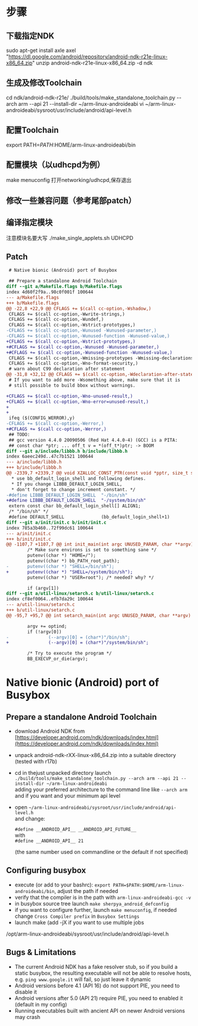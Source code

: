 # 步骤
## 下载指定NDK
sudo apt-get install axle
axel "https://dl.google.com/android/repository/android-ndk-r21e-linux-x86_64.zip"
unzip android-ndk-r21e-linux-x86_64.zip -d ndk

## 生成及修改Toolchain
cd ndk/android-ndk-r21e/
./build/tools/make_standalone_toolchain.py --arch arm --api 21 --install-dir ~/arm-linux-androideabi
vi ~/arm-linux-androideabi/sysroot/usr/include/android/api-level.h

## 配置Toolchain
export PATH=$PATH:$HOME/arm-linux-androideabi/bin

## 配置模块（以udhcpd为例）
make menuconfig
打开networking/udhcpd,保存退出

## 修改一些兼容问题（参考尾部patch）

## 编译指定模块
注意模块名要大写
./make_single_applets.sh UDHCPD

## Patch

```patch
 # Native bionic (Android) port of Busybox

 ## Prepare a standalone Android Toolchain
diff --git a/Makefile.flags b/Makefile.flags
index 4d60f2f9a..98c0f001f 100644
--- a/Makefile.flags
+++ b/Makefile.flags
@@ -22,8 +22,9 @@ CFLAGS += $(call cc-option,-Wshadow,)
 CFLAGS += $(call cc-option,-Wwrite-strings,)
 CFLAGS += $(call cc-option,-Wundef,)
 CFLAGS += $(call cc-option,-Wstrict-prototypes,)
-CFLAGS += $(call cc-option,-Wunused -Wunused-parameter,)
-CFLAGS += $(call cc-option,-Wunused-function -Wunused-value,)
+CFLAGS += $(call cc-option,-Wstrict-prototypes,)
+#CFLAGS += $(call cc-option,-Wunused -Wunused-parameter,)
+#CFLAGS += $(call cc-option,-Wunused-function -Wunused-value,)
 CFLAGS += $(call cc-option,-Wmissing-prototypes -Wmissing-declarations,)
 CFLAGS += $(call cc-option,-Wno-format-security,)
 # warn about C99 declaration after statement
@@ -31,8 +32,12 @@ CFLAGS += $(call cc-option,-Wdeclaration-after-statement,)
 # If you want to add more -Wsomething above, make sure that it is
 # still possible to build bbox without warnings.

+CFLAGS += $(call cc-option,-Wno-unused-result,)
+CFLAGS += $(call cc-option,-Wno-error=unused-result,)
+
+
 ifeq ($(CONFIG_WERROR),y)
-CFLAGS += $(call cc-option,-Werror,)
+#CFLAGS += $(call cc-option,-Werror,)
 ## TODO:
 ## gcc version 4.4.0 20090506 (Red Hat 4.4.0-4) (GCC) is a PITA:
 ## const char *ptr; ... off_t v = *(off_t*)ptr; -> BOOM
diff --git a/include/libbb.h b/include/libbb.h
index 6aeec249d..47c7b1521 100644
--- a/include/libbb.h
+++ b/include/libbb.h
@@ -2339,7 +2339,7 @@ void XZALLOC_CONST_PTR(const void *pptr, size_t size) FAST_FUNC;
  * use bb_default_login_shell and following defines.
  * If you change LIBBB_DEFAULT_LOGIN_SHELL,
  * don't forget to change increment constant. */
-#define LIBBB_DEFAULT_LOGIN_SHELL  "-/bin/sh"
+#define LIBBB_DEFAULT_LOGIN_SHELL  "-/system/bin/sh"
 extern const char bb_default_login_shell[] ALIGN1;
 /* "/bin/sh" */
 #define DEFAULT_SHELL              (bb_default_login_shell+1)
diff --git a/init/init.c b/init/init.c
index 785a3b460..72f99dc61 100644
--- a/init/init.c
+++ b/init/init.c
@@ -1107,7 +1107,7 @@ int init_main(int argc UNUSED_PARAM, char **argv)
        /* Make sure environs is set to something sane */
        putenv((char *) "HOME=/");
        putenv((char *) bb_PATH_root_path);
-       putenv((char *) "SHELL=/bin/sh");
+       putenv((char *) "SHELL=/system/bin/sh");
        putenv((char *) "USER=root"); /* needed? why? */

        if (argv[1])
diff --git a/util-linux/setarch.c b/util-linux/setarch.c
index cf8ef0064..efb7da29c 100644
--- a/util-linux/setarch.c
+++ b/util-linux/setarch.c
@@ -95,7 +95,7 @@ int setarch_main(int argc UNUSED_PARAM, char **argv)

        argv += optind;
        if (!argv[0])
-               (--argv)[0] = (char*)"/bin/sh";
+               (--argv)[0] = (char*)"/system/bin/sh";

        /* Try to execute the program */
        BB_EXECVP_or_die(argv);
```



# Native bionic (Android) port of Busybox

## Prepare a standalone Android Toolchain

- download Android NDK from [https://developer.android.com/ndk/downloads/index.html](https://developer.android.com/ndk/downloads/index.html)
- unpack android-ndk-rXX-linux-x86\_64.zip into a suitable directory (tested with r17b)
- cd in thejust unpacked directory launch \
  `./build/tools/make_standalone_toolchain.py --arch arm --api 21 --install-dir ~/arm-linux-androideabi` \
  adding your preferred architecture to the command line like `--arch arm` and if you want and your minimum api
  level
- open `~/arm-linux-androideabi/sysroot/usr/include/android/api-level.h` \
  and change:

  `#define __ANDROID_API__ __ANDROID_API_FUTURE__` \
  with \
  `#define __ANDROID_API__ 21`

  (the same number used on commandline or the default if not specified)

## Configuring busybox

- execute (or add to your bashrc): `export PATH=$PATH:$HOME/arm-linux-androideabi/bin`,
  adjust the path if needed
- verify that the compiler is in the path with `arm-linux-androideabi-gcc -v`
- in busybox source tree launch `make sherpya_android_defconfig`
- if you want to configure further, launch `make menuconfig`,
  if needed change `Cross Compiler prefix` in `Busybox Settings`
- launch make (add -jX if you want to use multiple jobs


/opt/arm-linux-androideabi/sysroot/usr/include/android/api-level.h

## Bugs & Limitations

- The current Android NDK has a fake resolver stub, so if you build a static busybox, the resulting
  executable will not be able to resolve hosts, e.g. `ping www.google.it` will fail,
  so just leave it dynamic
- Android versions before 4.1 (API 16) do not support PIE, you need to disable it
- Android versions after 5.0 (API 21) require PIE, you need to enabled it (default in my config)
- Running executables built with ancient API on newer Android versions may crash 
